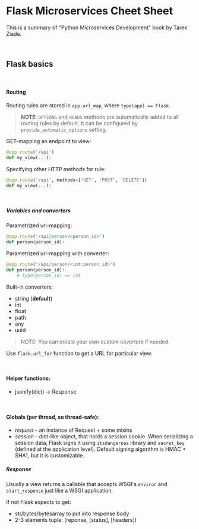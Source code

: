 # Flask Microservices Cheet Sheet

This is a summary of "Python Microservices Development" book by Tarek Ziade.  

<br/>

## Flask basics 

<br/>

#### Routing


Routing rules are stored in `app.url_map`, where `type(app) == Flask`.


> **NOTE**: `OPTIONS` and `HEADS` methods are automatically added to all routing rules by default. It can be configured by `provide_automatic_options` setting.


GET-mapping an endpoint to view:
```python
@app.route('/api')
def my_view(...):
```


Specifying other HTTP methods for rule:
```python
@app.route('/api', methods=['GET', 'POST', 'DELETE'])
def my_view(...):
```

<br/>

##### Variables and converters

Parametrized url-mapping:
```python
@app.route('/api/person/<person_id>')
def person(person_id):
```


Parametrized url-mapping with converter:
```python
@app.route('/api/person/<int:person_id>')
def person(person_id):
    # type(person_id) == int
```


Built-in converters:
- string (**default**)
- int
- float
- path
- any
- uuid


> NOTE: You can create your own custom coverters if needed.


Use `flask.url_for` function to get a URL for particular view.

<br/>

#### Helper functions:
- jsonify(dict) -> Response

<br/>

#### Globals (per thread, so thread-safe):
- _request_ - an instance of Request + some mixins
- _session_ - dict-like object, that holds a session cookie. When serializing a session data, Flask signs it using `itsdangerous` library and `secret_key` (defined at the application level). Default signing algorithm is HMAC + SHA1, but it is customizable.


##### Response
Usually a view returns a callable that accepts WSGI's `environ` and `start_response` just like a WSGI application.  

If not Flask expects to get:
- str/bytes/bytesarray to put into response body
- 2-3 elements tuple: (reponse, [status], [headers])

